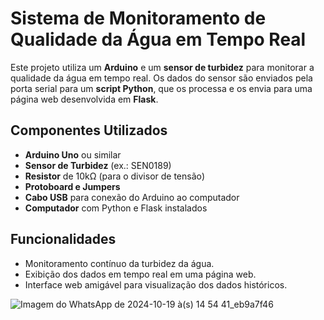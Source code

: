 # Sistema de Monitoramento de Qualidade da Água em Tempo Real

Este projeto utiliza um **Arduino** e um **sensor de turbidez** para monitorar a qualidade da água em tempo real. Os dados do sensor são enviados pela porta serial para um **script Python**, que os processa e os envia para uma página web desenvolvida em **Flask**.

## Componentes Utilizados
- **Arduino Uno** ou similar
- **Sensor de Turbidez** (ex.: SEN0189)
- **Resistor** de 10kΩ (para o divisor de tensão)
- **Protoboard e Jumpers**
- **Cabo USB** para conexão do Arduino ao computador
- **Computador** com Python e Flask instalados

## Funcionalidades
- Monitoramento contínuo da turbidez da água.
- Exibição dos dados em tempo real em uma página web.
- Interface web amigável para visualização dos dados históricos.

![Imagem do WhatsApp de 2024-10-19 à(s) 14 54 41_eb9a7f46](https://github.com/user-attachments/assets/5d52a9f5-32bc-4558-aa1e-058f1a1dff60)


